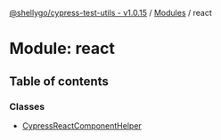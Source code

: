 [@shellygo/cypress-test-utils - v1.0.15](../README.md) / [Modules](../modules.md) / react

# Module: react

## Table of contents

### Classes

- [CypressReactComponentHelper](../classes/react.CypressReactComponentHelper.md)

